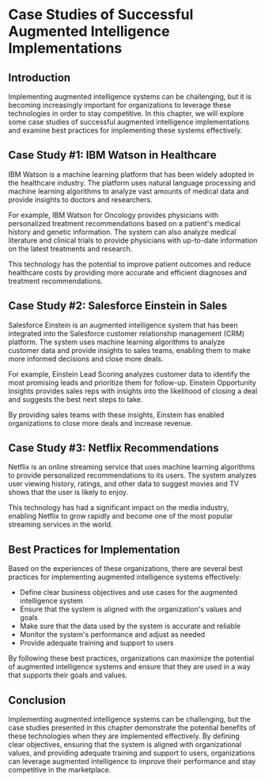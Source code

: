 Case Studies of Successful Augmented Intelligence Implementations
=============================================================================================================================

Introduction
------------

Implementing augmented intelligence systems can be challenging, but it is becoming increasingly important for organizations to leverage these technologies in order to stay competitive. In this chapter, we will explore some case studies of successful augmented intelligence implementations and examine best practices for implementing these systems effectively.

Case Study #1: IBM Watson in Healthcare
---------------------------------------

IBM Watson is a machine learning platform that has been widely adopted in the healthcare industry. The platform uses natural language processing and machine learning algorithms to analyze vast amounts of medical data and provide insights to doctors and researchers.

For example, IBM Watson for Oncology provides physicians with personalized treatment recommendations based on a patient's medical history and genetic information. The system can also analyze medical literature and clinical trials to provide physicians with up-to-date information on the latest treatments and research.

This technology has the potential to improve patient outcomes and reduce healthcare costs by providing more accurate and efficient diagnoses and treatment recommendations.

Case Study #2: Salesforce Einstein in Sales
-------------------------------------------

Salesforce Einstein is an augmented intelligence system that has been integrated into the Salesforce customer relationship management (CRM) platform. The system uses machine learning algorithms to analyze customer data and provide insights to sales teams, enabling them to make more informed decisions and close more deals.

For example, Einstein Lead Scoring analyzes customer data to identify the most promising leads and prioritize them for follow-up. Einstein Opportunity Insights provides sales reps with insights into the likelihood of closing a deal and suggests the best next steps to take.

By providing sales teams with these insights, Einstein has enabled organizations to close more deals and increase revenue.

Case Study #3: Netflix Recommendations
--------------------------------------

Netflix is an online streaming service that uses machine learning algorithms to provide personalized recommendations to its users. The system analyzes user viewing history, ratings, and other data to suggest movies and TV shows that the user is likely to enjoy.

This technology has had a significant impact on the media industry, enabling Netflix to grow rapidly and become one of the most popular streaming services in the world.

Best Practices for Implementation
---------------------------------

Based on the experiences of these organizations, there are several best practices for implementing augmented intelligence systems effectively:

* Define clear business objectives and use cases for the augmented intelligence system
* Ensure that the system is aligned with the organization's values and goals
* Make sure that the data used by the system is accurate and reliable
* Monitor the system's performance and adjust as needed
* Provide adequate training and support to users

By following these best practices, organizations can maximize the potential of augmented intelligence systems and ensure that they are used in a way that supports their goals and values.

Conclusion
----------

Implementing augmented intelligence systems can be challenging, but the case studies presented in this chapter demonstrate the potential benefits of these technologies when they are implemented effectively. By defining clear objectives, ensuring that the system is aligned with organizational values, and providing adequate training and support to users, organizations can leverage augmented intelligence to improve their performance and stay competitive in the marketplace.
